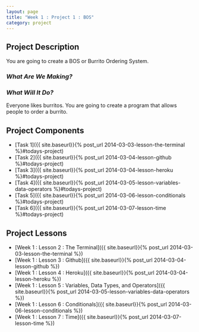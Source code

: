 ```yaml
---
layout: page
title: "Week 1 : Project 1 : BOS"
category: project
---
```


## Project Description

You are going to create a BOS or Burrito Ordering System.  

### _What Are We Making?_
 

### _What Will It Do?_

Everyone likes burritos.  You are going to create a program that allows people to order a burrito.

## Project Components 

* [Task 1]({{ site.baseurl}}{% post_url 2014-03-03-lesson-the-terminal %}#todays-project)
* [Task 2]({{ site.baseurl}}{% post_url 2014-03-04-lesson-github %}#todays-project)
* [Task 3]({{ site.baseurl}}{% post_url 2014-03-04-lesson-heroku %}#todays-project)
* [Task 4]({{ site.baseurl}}{% post_url 2014-03-05-lesson-variables-data-operators %}#todays-project)
* [Task 5]({{ site.baseurl}}{% post_url 2014-03-06-lesson-conditionals %}#todays-project)
* [Task 6]({{ site.baseurl}}{% post_url 2014-03-07-lesson-time %}#todays-project)

	
## Project Lessons 

* [Week 1 : Lesson 2 : The Terminal]({{ site.baseurl}}{% post_url 2014-03-03-lesson-the-terminal %})
* [Week 1 : Lesson 3 : Github]({{ site.baseurl}}{% post_url 2014-03-04-lesson-github %})
* [Week 1 : Lesson 4 : Heroku]({{ site.baseurl}}{% post_url 2014-03-04-lesson-heroku %})
* [Week 1 : Lesson 5 : Variables, Data Types, and Operators]({{ site.baseurl}}{% post_url 2014-03-05-lesson-variables-data-operators %})
* [Week 1 : Lesson 6 : Conditionals]({{ site.baseurl}}{% post_url 2014-03-06-lesson-conditionals %})
* [Week 1 : Lesson 7 : Time]({{ site.baseurl}}{% post_url 2014-03-07-lesson-time %})